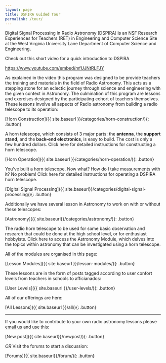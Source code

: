 ```yaml
---
layout: page
title: DSPIRA Guided Tour
permalink: /tour/
---
```


Digital Signal Processing in Radio Astronomy (DSPIRA) is an NSF Research Experiences for Teachers (RET) in Engineering and Computer Science Site at the West Virginia University Lane Department of Computer Science and Engineering.

Check out this short video for a quick introduction to DSPIRA

https://www.youtube.com/embed/mfUJNtRLFJY

As explained in the video this program was designed to be provide teachers the training and materials in the field of Radio Astronomy. This acts as a stepping stone for an eclectic journey through science and engineering with the given context in Astronomy. The culmination of this program are lessons and exercises designed by the participating cohort of teachers themselves. These lessons involve all aspects of Radio astronomy from building a radio telescope  to its operation: 

[Horn Construction]({{ site.baseurl }}/categories/horn-construction/){: .button} 

A horn telescope, which consists of 3 major parts: the **antenna**, the **support stand**, and the **back-end electronics**, is easy to build. The cost is only a few hundred dollars. Click here for detailed instructions for constructing a horn telescope.

[Horn Operation]({{ site.baseurl }}/categories/horn-operation/){: .button} 

You've built a horn telescope. Now what? How do I take measurements with it? No problem! Click here for detailed instructions for operating a DSPIRA horn telescope.

[Digital Signal Processing]({{ site.baseurl}}/categories/digital-signal-processing/){: .button}

Additionally we have several lesson in Astronomy to work on with or without these telescopes:

[Astronomy]({{ site.baseurl}}/categories/astronomy/){: .button}

The radio horn telescope to be used for some basic observation and research that could be done at the high school level, or for enthusiast hobbyists. Click here to access the Astronomy Module, which delves into the topics within astronomy that can be investigated using a horn telescope.  

All of the modules are organised in this page: 

[Lesson Modules]({{ site.baseurl }}/lesson-modules/){: .button} 

These lessons are in the form of posts tagged according to user confort levels from teachers in schools to afficianados:

[User Levels]({{ site.baseurl }}/user-levels/){: .button} 

All of our offerings are here:

[All Lessons]({{ site.baseurl }}/all/){: .button}


<hr>

If you would like to contribute to your own radio astronomy lessons please [email us](mailto:pranav.sanghavi@mail.wvu.edu) and use this:

[New post]({{ site.baseurl}}/newpost/){: .button}

*OR* Visit the forums to start a discussion: 

[Forums]({{ site.baseurl}}/forum/){: .button}
